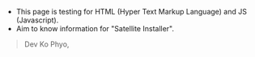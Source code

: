 * This page is testing for HTML (Hyper Text Markup Language) and JS (Javascript).
* Aim to know information for "Satellite Installer".

> Dev Ko Phyo,
